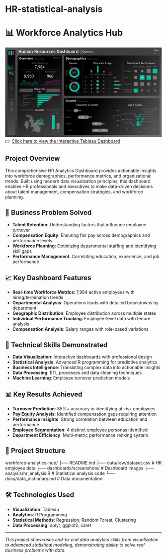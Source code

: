 # HR-statistical-analysis

# 📊 Workforce Analytics Hub

![Dashboard Preview](dashboards/screenshots/Dashboard.png)
👉 [Click here to view the Interactive Tableau Dashboard](https://public.tableau.com/app/profile/yassir.sa6805/viz/HRDashboard_17575979441670/HRSummary?publish=yes)

## Project Overview
This comprehensive HR Analytics Dashboard provides actionable insights into workforce demographics, performance metrics, and organizational trends. Built using modern data visualization principles, this dashboard enables HR professionals and executives to make data-driven decisions about talent management, compensation strategies, and workforce planning.

## 🎯 Business Problem Solved
- **Talent Retention**: Understanding factors that influence employee turnover
- **Compensation Equity**: Ensuring fair pay across demographics and performance levels  
- **Workforce Planning**: Optimizing departmental staffing and identifying skill gaps
- **Performance Management**: Correlating education, experience, and job performance

## 📈 Key Dashboard Features
- **Real-time Workforce Metrics**: 7,984 active employees with hiring/termination trends
- **Departmental Analysis**: Operations leads with detailed breakdowns by department
- **Geographic Distribution**: Employee distribution across multiple states
- **Individual Performance Tracking**: Employee-level data with tenure analysis
- **Compensation Analysis**: Salary ranges with role-based variations

## 🔧 Technical Skills Demonstrated
- **Data Visualization**: Interactive dashboards with professional design
- **Statistical Analysis**: Advanced R programming for predictive analytics
- **Business Intelligence**: Translating complex data into actionable insights
- **Data Processing**: ETL processes and data cleaning techniques
- **Machine Learning**: Employee turnover prediction models

## 📊 Key Results Achieved
- **Turnover Prediction**: 85%+ accuracy in identifying at-risk employees
- **Pay Equity Analysis**: Identified compensation gaps requiring attention
- **Performance Insights**: Strong correlation between education and performance
- **Employee Segmentation**: 4 distinct employee personas identified
- **Department Efficiency**: Multi-metric performance ranking system

## 📁 Project Structure
workforce-analytics-hub/
├── README.md
├── data/raw/dataset.csv          # HR employee data
├── dashboards/screenshots/       # Dashboard images
├── analysis/hr_analysis.R       # Statistical analysis code
└── docs/data_dictionary.md      # Data documentation

## 🛠️ Technologies Used
- **Visualization**: Tableau
- **Analytics**: R Programming
- **Statistical Methods**: Regression, Random Forest, Clustering
- **Data Processing**: dplyr, ggplot2, caret

---
*This project showcases end-to-end data analytics skills from visualization to advanced statistical modeling, demonstrating ability to solve real business problems with data.*
